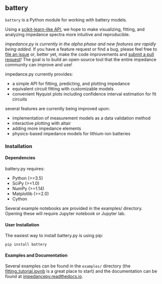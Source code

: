 

<!--
[![Build Status](https://travis-ci.org/ECSHackWeek/impedance.py.svg?branch=master)](https://travis-ci.org/ECSHackWeek/impedance.py)

[![Coverage Status](https://coveralls.io/repos/github/ECSHackWeek/impedance.py/badge.svg?branch=master)](https://coveralls.io/github/ECSHackWeek/impedance.py?branch=master)

[![Documentation Status](https://readthedocs.org/projects/impedancepy/badge/?version=latest)](https://impedancepy.readthedocs.io/en/latest/?badge=latest)
-->


battery
------------

`battery` is a Python module for working with battery models.

Using a [scikit-learn-like API](https://arxiv.org/abs/1309.0238), we hope to make visualizing, fitting, and analyzing impedance spectra more intuitive and reproducible.

<i>impedance.py is currently in the alpha phase and new features are rapidly being added.</i>
If you have a feature request or find a bug, please feel free to [file an issue](https://github.com/ECSHackWeek/impedance.py/issues) or, better yet, make the code improvements and [submit a pull request](https://help.github.com/articles/creating-a-pull-request-from-a-fork/)! The goal is to build an open-source tool that the entire impedance community can improve and use!

impedance.py currently provides:
- a simple API for fitting, predicting, and plotting impedance
- equivalent circuit fitting with customizable models
- convenient Nyquist plots including confidence interval estimation for fit circuits

several features are currently being improved upon:
- implementation of measurement models as a data validation method
- interactive plotting with altair
- adding more impedance elements
- physics-based impedance models for lithium-ion batteries

### Installation
#### Dependencies

battery.py requires:

- Python (>=3.5)
- SciPy (>=1.0)
- NumPy (>=1.14)
- Matplotlib (>=2.0)
- Cython


Several example notebooks are provided in the examples/ directory. Opening these will require Jupyter notebook or Jupyter lab.

#### User Installation

The easiest way to install battery.py is using pip:

`pip install battery`

#### Examples and Documentation

Several examples can be found in the `examples/` directory (the [fitting_tutorial.ipynb](https://github.com/ECSHackWeek/impedance.py/blob/master/examples/fitting_tutorial.ipynb) is a great place to start) and the documentation can be found at [impedancepy.readthedocs.io](https://impedancepy.readthedocs.io/en/latest/).
